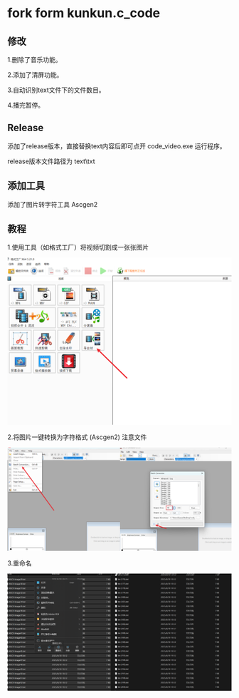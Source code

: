 # fork form kunkun.c_code

## 修改

1.删除了音乐功能。

2.添加了清屏功能。

3.自动识别text文件下的文件数目。

4.播完暂停。

## Release

添加了release版本，直接替换text内容后即可点开 code_video.exe 运行程序。

release版本文件路径为  text\\txt

## 添加工具

添加了图片转字符工具  Ascgen2

 ## 教程

1.使用工具（如格式工厂）将视频切割成一张张图片

![将视频切割成一张张图片](Snipaste_2025-08-30_19-17-39.png)

2.将图片一键转换为字符格式 (Ascgen2) 注意文件

![将图片一键转换为字符格式](Snipaste_2025-08-30_19-21-09.png)

3.重命名

![一键重命名](Snipaste_2025-08-30_19-22-50.png)
